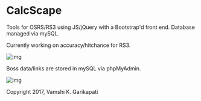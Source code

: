 # CalcScape
Tools for OSRS/RS3 using JS/jQuery with a Bootstrap'd front end. Database managed via mySQL. 

Currently working on accuracy/hitchance for RS3. 

![img](http://i.imgur.com/lq8zJUc.png)

Boss data/links are stored in mySQL via phpMyAdmin.

![img](https://i.imgur.com/bW7dTN5.png)

Copyright 2017, Vamshi K. Garikapati

